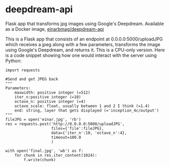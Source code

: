 # deepdream-api
Flask app that transforms jpg images using Google's Deepdream. Available as a Docker image, [einarbmag/deepdream-api](https://hub.docker.com/r/einarbmag/deepdream-api/)

This is a Flask app that consists of an endpoint at 0.0.0.0:5000/uploadJPG which receives a jpeg along with a few parameters, 
transforms the image using Google's Deepdream, and returns it. This is a CPU-only version. Here is a code snippet showing how one 
would interact with the server using Python:

```
import requests

#Send and get JPEG back
"""
Parameters:
    maxwidth: positive integer (=512)
    iter_n:positive integer (=10)
    octave_n: positive integer (=4)
    octave_scale: float, usually between 1 and 2 I think (=1.4)
    end: string, layer that gets displayed (='inception_4c/output')
"""
fileJPG = open('einar.jpg', 'rb')
res = requests.post('http://0.0.0.0:5000/uploadJPG', 
                    files={'file':fileJPG}, 
                    data={'iter_n':10, 'octave_n':4}, 
                    timeout=100.0
                    )
                    
with open('final.jpg', 'wb') as f:
    for chunk in res.iter_content(1024):
        f.write(chunk)
```
